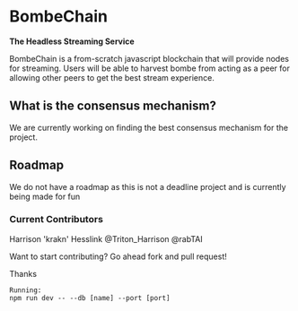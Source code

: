 
# BombeChain
**The Headless Streaming Service**

BombeChain is a from-scratch javascript blockchain that will provide nodes for streaming. Users will be able to harvest bombe from acting as a peer for allowing other peers to get the best stream experience.

## What is the consensus mechanism?
We are currently working on finding the best consensus mechanism for the project.

## Roadmap
We do not have a roadmap as this is not a deadline project and is currently being made for fun

### Current Contributors
Harrison 'krakn' Hesslink @Triton_Harrison
@rabTAI

Want to start contributing? Go ahead fork and pull request!

Thanks
```
Running: 
npm run dev -- --db [name] --port [port]
```